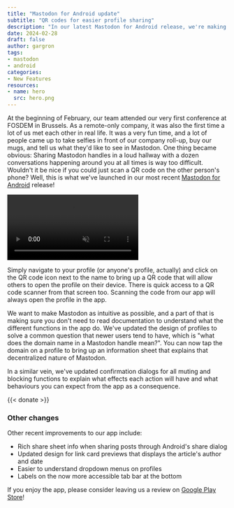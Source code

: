 ```yaml
---
title: "Mastodon for Android update"
subtitle: "QR codes for easier profile sharing"
description: "In our latest Mastodon for Android release, we're making it easier than ever to share profiles using QR codes, among a number of other usability improvements."
date: 2024-02-28
draft: false
author: gargron
tags:
- mastodon
- android
categories:
- New Features
resources:
- name: hero
  src: hero.png
---
```


At the beginning of February, our team attended our very first conference at FOSDEM in Brussels. As a remote-only company, it was also the first time a lot of us met each other in real life. It was a very fun time, and a lot of people came up to take selfies in front of our company roll-up, buy our mugs, and tell us what they'd like to see in Mastodon. One thing became obvious: Sharing Mastodon handles in a loud hallway with a dozen conversations happening around you at all times is way too difficult. Wouldn't it be nice if you could just scan a QR code on the other person's phone? Well, this is what we've launched in our most recent [Mastodon for Android](https://play.google.com/store/apps/details?id=org.joinmastodon.android) release!

<video src="QR_centered.mp4" autoplay playsinline muted loop class="rounded-md shadow-lg"></video>

Simply navigate to your profile (or anyone's profile, actually) and click on the QR code icon next to the name to bring up a QR code that will allow others to open the profile on their device. There is quick access to a QR code scanner from that screen too. Scanning the code from our app will always open the profile in the app.

We want to make Mastodon as intuitive as possible, and a part of that is making sure you don't need to read documentation to understand what the different functions in the app do. We've updated the design of profiles to solve a common question that newer users tend to have, which is "what does the domain name in a Mastodon handle mean?". You can now tap the domain on a profile to bring up an information sheet that explains that decentralized nature of Mastodon.

In a similar vein, we've updated confirmation dialogs for all muting and blocking functions to explain what effects each action will have and what behaviours you can expect from the app as a consequence.

{{< donate >}}

### Other changes

Other recent improvements to our app include:

- Rich share sheet info when sharing posts through Android's share dialog
- Updated design for link card previews that displays the article's author and date
- Easier to understand dropdown menus on profiles
- Labels on the now more accessible tab bar at the bottom

If you enjoy the app, please consider leaving us a review on [Google Play Store](https://play.google.com/store/apps/details?id=org.joinmastodon.android)!
